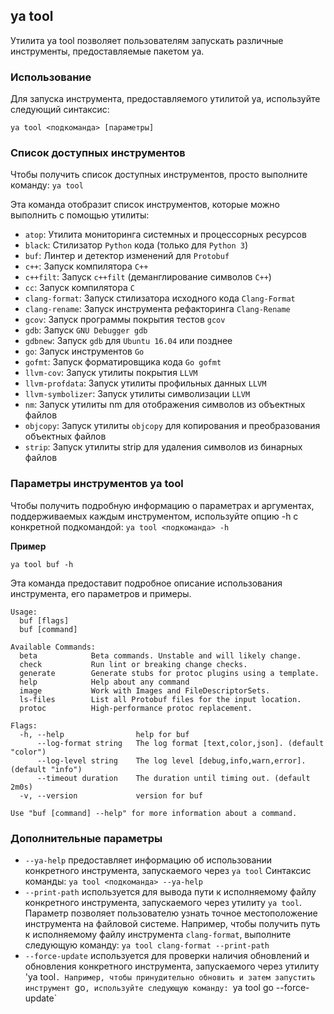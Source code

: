 ## ya tool

Утилита ya tool позволяет пользователям запускать различные инструменты, предоставляемые пакетом ya. 

### Использование

Для запуска инструмента, предоставляемого утилитой ya, используйте следующий синтаксис:

`ya tool <подкоманда> [параметры]`

### Список доступных инструментов

Чтобы получить список доступных инструментов, просто выполните команду: `ya tool`

Эта команда отобразит список инструментов, которые можно выполнить с помощью утилиты:

- `atop`: Утилита мониторинга системных и процессорных ресурсов
- `black`: Стилизатор `Python` кода (только для `Python 3`)
- `buf`: Линтер и детектор изменений для `Protobuf`
- `c++`: Запуск компилятора `C++`
- `c++filt`: Запуск `c++filt` (деманглирование символов `C++`)
- `cc`: Запуск компилятора `C`
- `clang-format`: Запуск стилизатора исходного кода `Clang-Format`
- `clang-rename`: Запуск инструмента рефакторинга `Clang-Rename`
- `gcov`: Запуск программы покрытия тестов `gcov`
- `gdb`: Запуск `GNU Debugger gdb`
- `gdbnew`: Запуск `gdb` для `Ubuntu 16.04` или позднее
- `go`: Запуск инструментов `Go`
- `gofmt`: Запуск форматировщика кода `Go gofmt`
- `llvm-cov`: Запуск утилиты покрытия `LLVM`
- `llvm-profdata`: Запуск утилиты профильных данных `LLVM`
- `llvm-symbolizer`: Запуск утилиты символизации `LLVM`
- `nm`: Запуск утилиты nm для отображения символов из объектных файлов
- `objcopy`: Запуск утилиты `objcopy` для копирования и преобразования объектных файлов
- `strip`: Запуск утилиты strip для удаления символов из бинарных файлов

###  Параметры инструментов ya tool

Чтобы получить подробную информацию о параметрах и аргументах, поддерживаемых каждым инструментом, используйте опцию -h с конкретной подкомандой: `ya tool <подкоманда> -h`

**Пример**

`ya tool buf -h`

Эта команда предоставит подробное описание использования инструмента, его параметров и примеры.
```
Usage:
  buf [flags]
  buf [command]

Available Commands:
  beta            Beta commands. Unstable and will likely change.
  check           Run lint or breaking change checks.
  generate        Generate stubs for protoc plugins using a template.
  help            Help about any command
  image           Work with Images and FileDescriptorSets.
  ls-files        List all Protobuf files for the input location.
  protoc          High-performance protoc replacement.

Flags:
  -h, --help                help for buf
      --log-format string   The log format [text,color,json]. (default "color")
      --log-level string    The log level [debug,info,warn,error]. (default "info")
      --timeout duration    The duration until timing out. (default 2m0s)
  -v, --version             version for buf

Use "buf [command] --help" for more information about a command.
```
### Дополнительные параметры

* `--ya-help` предоставляет информацию об использовании конкретного инструмента, запускаемого через `ya tool`
Синтаксис команды: `ya tool <подкоманда> --ya-help`
* `--print-path` используется для вывода пути к исполняемому файлу конкретного инструмента, запускаемого через утилиту `ya tool`. Параметр позволяет пользователю узнать точное местоположение инструмента на файловой системе. Например, чтобы получить путь к исполняемому файлу инструмента `clang-format`, выполните следующую команду: `ya tool clang-format --print-path`
* `--force-update` используется для проверки наличия обновлений и обновления конкретного инструмента, запускаемого через утилиту 'ya tool`. Например, чтобы принудительно обновить и затем запустить инструмент `go`, используйте следующую команду: `ya tool go --force-update`

